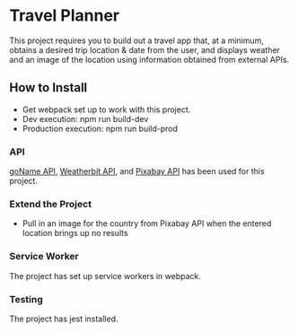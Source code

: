 # Travel Planner

This project requires you to build out a travel app that, at a minimum, obtains a desired trip location & date from the user, and displays weather and an image of the location using information obtained from external APIs.


## How to Install

* Get webpack set up to work with this project.
* Dev execution: npm run build-dev
* Production execution: npm run build-prod

### API
[goName API](http://www.geonames.org/export/web-services.html), 
[Weatherbit API](https://www.weatherbit.io/account/create), and
[Pixabay API](https://pixabay.com/api/docs/) has been used for this project.

### Extend the Project
* Pull in an image for the country from Pixabay API when the entered location brings up no results

### Service Worker
The project has set up service workers in webpack.

### Testing
The project has jest installed.
